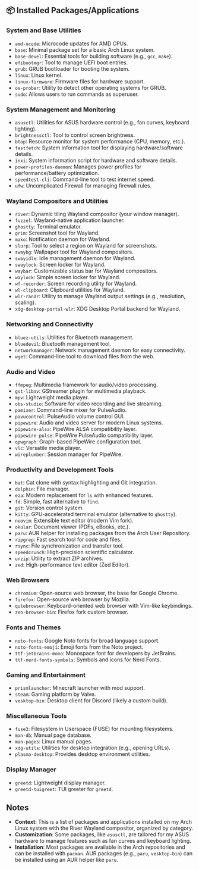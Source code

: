 ## 📦 Installed Packages/Applications

### System and Base Utilities
- `amd-ucode`: Microcode updates for AMD CPUs.
- `base`: Minimal package set for a basic Arch Linux system.
- `base-devel`: Essential tools for building software (e.g., `gcc`, `make`).
- `efibootmgr`: Tool to manage UEFI boot entries.
- `grub`: GRUB bootloader for booting the system.
- `linux`: Linux kernel.
- `linux-firmware`: Firmware files for hardware support.
- `os-prober`: Utility to detect other operating systems for GRUB.
- `sudo`: Allows users to run commands as superuser.

### System Management and Monitoring
- `asusctl`: Utilities for ASUS hardware control (e.g., fan curves, keyboard lighting).
- `brightnessctl`: Tool to control screen brightness.
- `btop`: Resource monitor for system performance (CPU, memory, etc.).
- `fastfetch`: System information tool for displaying hardware/software details.
- `inxi`: System information script for hardware and software details.
- `power-profiles-daemon`: Manages power profiles for performance/battery optimization.
- `speedtest-cli`: Command-line tool to test internet speed.
- `ufw`: Uncomplicated Firewall for managing firewall rules.

### Wayland Compositors and Utilities
- `river`: Dynamic tiling Wayland compositor (your window manager).
- `fuzzel`: Wayland-native application launcher.
- `ghostty`: Terminal emulator.
- `grim`: Screenshot tool for Wayland.
- `mako`: Notification daemon for Wayland.
- `slurp`: Tool to select a region on Wayland for screenshots.
- `swaybg`: Wallpaper tool for Wayland compositors.
- `swayidle`: Idle management daemon for Wayland.
- `swaylock`: Screen locker for Wayland.
- `waybar`: Customizable status bar for Wayland compositors.
- `waylock`: Simple screen locker for Wayland.
- `wf-recorder`: Screen recording utility for Wayland.
- `wl-clipboard`: Clipboard utilities for Wayland.
- `wlr-randr`: Utility to manage Wayland output settings (e.g., resolution, scaling).
- `xdg-desktop-portal-wlr`: XDG Desktop Portal backend for Wayland.

### Networking and Connectivity
- `bluez-utils`: Utilities for Bluetooth management.
- `bluedevil`: Bluetooth management tool.
- `networkmanager`: Network management daemon for easy connectivity.
- `wget`: Command-line tool to download files from the web.

### Audio and Video
- `ffmpeg`: Multimedia framework for audio/video processing.
- `gst-libav`: GStreamer plugin for multimedia playback.
- `mpv`: Lightweight media player.
- `obs-studio`: Software for video recording and live streaming.
- `pamixer`: Command-line mixer for PulseAudio.
- `pavucontrol`: PulseAudio volume control GUI.
- `pipewire`: Audio and video server for modern Linux systems.
- `pipewire-alsa`: PipeWire ALSA compatibility layer.
- `pipewire-pulse`: PipeWire PulseAudio compatibility layer.
- `qpwgraph`: Graph-based PipeWire configuration tool.
- `vlc`: Versatile media player.
- `wireplumber`: Session manager for PipeWire.

### Productivity and Development Tools
- `bat`: Cat clone with syntax highlighting and Git integration.
- `dolphin`: File manager.
- `eza`: Modern replacement for `ls` with enhanced features.
- `fd`: Simple, fast alternative to `find`.
- `git`: Version control system.
- `kitty`: GPU-accelerated terminal emulator (alternative to `ghostty`).
- `neovim`: Extensible text editor (modern Vim fork).
- `okular`: Document viewer (PDFs, eBooks, etc.).
- `paru`: AUR helper for installing packages from the Arch User Repository.
- `ripgrep`: Fast search tool for code and files.
- `rsync`: File synchronization and transfer tool.
- `speedcrunch`: High-precision scientific calculator.
- `unzip`: Utility to extract ZIP archives.
- `zed`: High-performance text editor (Zed Editor).

### Web Browsers
- `chromium`: Open-source web browser, the base for Google Chrome.
- `firefox`: Open-source web browser by Mozilla.
- `qutebrowser`: Keyboard-oriented web browser with Vim-like keybindings.
- `zen-browser-bin`: Firefox fork custom browser.

### Fonts and Themes
- `noto-fonts`: Google Noto fonts for broad language support.
- `noto-fonts-emoji`: Emoji fonts from the Noto project.
- `ttf-jetbrains-mono`: Monospace font for developers by JetBrains.
- `ttf-nerd-fonts-symbols`: Symbols and icons for Nerd Fonts.

### Gaming and Entertainment
- `prismlauncher`: Minecraft launcher with mod support.
- `steam`: Gaming platform by Valve.
- `vesktop-bin`: Desktop client for Discord (likely a custom build).

### Miscellaneous Tools
- `fuse3`: Filesystem in Userspace (FUSE) for mounting filesystems.
- `man-db`: Manual page database.
- `man-pages`: Linux manual pages.
- `xdg-utils`: Utilities for desktop integration (e.g., opening URLs).
- `plasma-desktop`: Provides desktop environment utilities.

### Display Manager
- `greetd`: Lightweight display manager.
- `greetd-tuigreet`: TUI greeter for `greetd`.

## Notes
- **Context**: This is a list of packages and applications installed on my Arch Linux system with the River Wayland compositor, organized by category.
- **Customization**: Some packages, like `asusctl`, are tailored for my ASUS hardware to manage features such as fan curves and keyboard lighting.
- **Installation**: Most packages are available in the Arch repositories and can be installed with `pacman`. AUR packages (e.g., `paru`, `vesktop-bin`) can be installed using an AUR helper like `paru`.
